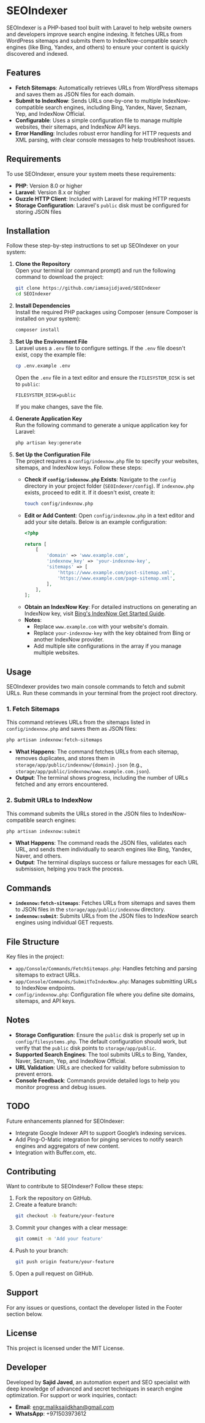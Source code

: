 # SEOIndexer

SEOIndexer is a PHP-based tool built with Laravel to help website owners and developers improve search engine indexing. It fetches URLs from WordPress sitemaps and submits them to IndexNow-compatible search engines (like Bing, Yandex, and others) to ensure your content is quickly discovered and indexed.

## Features
- **Fetch Sitemaps**: Automatically retrieves URLs from WordPress sitemaps and saves them as JSON files for each domain.
- **Submit to IndexNow**: Sends URLs one-by-one to multiple IndexNow-compatible search engines, including Bing, Yandex, Naver, Seznam, Yep, and IndexNow Official.
- **Configurable**: Uses a simple configuration file to manage multiple websites, their sitemaps, and IndexNow API keys.
- **Error Handling**: Includes robust error handling for HTTP requests and XML parsing, with clear console messages to help troubleshoot issues.

## Requirements
To use SEOIndexer, ensure your system meets these requirements:
- **PHP**: Version 8.0 or higher
- **Laravel**: Version 8.x or higher
- **Guzzle HTTP Client**: Included with Laravel for making HTTP requests
- **Storage Configuration**: Laravel's `public` disk must be configured for storing JSON files

## Installation
Follow these step-by-step instructions to set up SEOIndexer on your system:

1. **Clone the Repository**  
   Open your terminal (or command prompt) and run the following command to download the project:
   ```bash
   git clone https://github.com/iamsajidjaved/SEOIndexer
   cd SEOIndexer
   ```

2. **Install Dependencies**  
   Install the required PHP packages using Composer (ensure Composer is installed on your system):
   ```bash
   composer install
   ```

3. **Set Up the Environment File**  
   Laravel uses a `.env` file to configure settings. If the `.env` file doesn't exist, copy the example file:
   ```bash
   cp .env.example .env
   ```
   Open the `.env` file in a text editor and ensure the `FILESYSTEM_DISK` is set to `public`:
   ```
   FILESYSTEM_DISK=public
   ```
   If you make changes, save the file.

4. **Generate Application Key**  
   Run the following command to generate a unique application key for Laravel:
   ```bash
   php artisan key:generate
   ```

5. **Set Up the Configuration File**  
   The project requires a `config/indexnow.php` file to specify your websites, sitemaps, and IndexNow keys. Follow these steps:
   - **Check if `config/indexnow.php` Exists**: Navigate to the `config` directory in your project folder (`SEOIndexer/config`). If `indexnow.php` exists, proceed to edit it. If it doesn't exist, create it:
     ```bash
     touch config/indexnow.php
     ```
   - **Edit or Add Content**: Open `config/indexnow.php` in a text editor and add your site details. Below is an example configuration:
     ```php
     <?php

     return [
         [
             'domain' => 'www.example.com',
             'indexnow_key' => 'your-indexnow-key',
             'sitemaps' => [
                 'https://www.example.com/post-sitemap.xml',
                 'https://www.example.com/page-sitemap.xml',
             ],
         ],
     ];
     ```
   - **Obtain an IndexNow Key**: For detailed instructions on generating an IndexNow key, visit [Bing's IndexNow Get Started Guide](https://www.bing.com/indexnow/getstarted).
   - **Notes**:
     - Replace `www.example.com` with your website's domain.
     - Replace `your-indexnow-key` with the key obtained from Bing or another IndexNow provider.
     - Add multiple site configurations in the array if you manage multiple websites.

## Usage
SEOIndexer provides two main console commands to fetch and submit URLs. Run these commands in your terminal from the project root directory.

### 1. Fetch Sitemaps
This command retrieves URLs from the sitemaps listed in `config/indexnow.php` and saves them as JSON files:
```bash
php artisan indexnow:fetch-sitemaps
```
- **What Happens**: The command fetches URLs from each sitemap, removes duplicates, and stores them in `storage/app/public/indexnow/{domain}.json` (e.g., `storage/app/public/indexnow/www.example.com.json`).
- **Output**: The terminal shows progress, including the number of URLs fetched and any errors encountered.

### 2. Submit URLs to IndexNow
This command submits the URLs stored in the JSON files to IndexNow-compatible search engines:
```bash
php artisan indexnow:submit
```
- **What Happens**: The command reads the JSON files, validates each URL, and sends them individually to search engines like Bing, Yandex, Naver, and others.
- **Output**: The terminal displays success or failure messages for each URL submission, helping you track the process.

## Commands
- **`indexnow:fetch-sitemaps`**: Fetches URLs from sitemaps and saves them to JSON files in the `storage/app/public/indexnow` directory.
- **`indexnow:submit`**: Submits URLs from the JSON files to IndexNow search engines using individual GET requests.

## File Structure
Key files in the project:
- `app/Console/Commands/FetchSitemaps.php`: Handles fetching and parsing sitemaps to extract URLs.
- `app/Console/Commands/SubmitToIndexNow.php`: Manages submitting URLs to IndexNow endpoints.
- `config/indexnow.php`: Configuration file where you define site domains, sitemaps, and API keys.

## Notes
- **Storage Configuration**: Ensure the `public` disk is properly set up in `config/filesystems.php`. The default configuration should work, but verify that the `public` disk points to `storage/app/public`.
- **Supported Search Engines**: The tool submits URLs to Bing, Yandex, Naver, Seznam, Yep, and IndexNow Official.
- **URL Validation**: URLs are checked for validity before submission to prevent errors.
- **Console Feedback**: Commands provide detailed logs to help you monitor progress and debug issues.

## TODO
Future enhancements planned for SEOIndexer:
- Integrate Google Indexer API to support Google’s indexing services.
- Add Ping-O-Matic integration for pinging services to notify search engines and aggregators of new content.
- Integration with Buffer.com, etc.

## Contributing
Want to contribute to SEOIndexer? Follow these steps:
1. Fork the repository on GitHub.
2. Create a feature branch:
   ```bash
   git checkout -b feature/your-feature
   ```
3. Commit your changes with a clear message:
   ```bash
   git commit -m 'Add your feature'
   ```
4. Push to your branch:
   ```bash
   git push origin feature/your-feature
   ```
5. Open a pull request on GitHub.

## Support
For any issues or questions, contact the developer listed in the Footer section below.

## License
This project is licensed under the MIT License.

## Developer
Developed by **Sajid Javed**, an automation expert and SEO specialist with deep knowledge of advanced and secret techniques in search engine optimization. For support or work inquiries, contact:
- **Email**: engr.maliksajidkhan@gmail.com
- **WhatsApp**: +971503973612